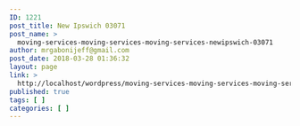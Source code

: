 ```yaml
---
ID: 1221
post_title: New Ipswich 03071
post_name: >
  moving-services-moving-services-moving-services-newipswich-03071
author: mrgabonijeff@gmail.com
post_date: 2018-03-28 01:36:32
layout: page
link: >
  http://localhost/wordpress/moving-services-moving-services-moving-services-newipswich-03071/
published: true
tags: [ ]
categories: [ ]
---
```

